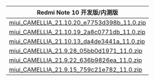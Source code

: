 | Redmi Note 10  开发版/内测版    |
| ---- |
| [miui_CAMELLIA_21.10.20_e7753d398b_11.0.zip](https://hugeota.d.miui.com/21.10.20/miui_CAMELLIA_21.10.20_e7753d398b_11.0.zip)    |
| [miui_CAMELLIA_21.10.19_2a8c0771db_11.0.zip](https://hugeota.d.miui.com/21.10.19/miui_CAMELLIA_21.10.19_2a8c0771db_11.0.zip)    |
| [miui_CAMELLIA_21.10.13_da4de3441a_11.0.zip](https://hugeota.d.miui.com/21.10.13/miui_CAMELLIA_21.10.13_da4de3441a_11.0.zip)    |
| [miui_CAMELLIA_21.9.28_05bb0d1971_11.0.zip](https://hugeota.d.miui.com/21.9.28/miui_CAMELLIA_21.9.28_05bb0d1971_11.0.zip)    |
| [miui_CAMELLIA_21.9.22_636b9826ea_11.0.zip](https://hugeota.d.miui.com/21.9.22/miui_CAMELLIA_21.9.22_636b9826ea_11.0.zip)    |
| [miui_CAMELLIA_21.9.15_759c21e782_11.0.zip](https://hugeota.d.miui.com/21.9.15/miui_CAMELLIA_21.9.15_759c21e782_11.0.zip)    |
